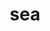 ---
category: 3-letters
denotation: null
name: sea
reference_link: https://www.etymonline.com/word/sea
root_language: null
root_name: null
title: sea
type: free
word_sums:
- respelling: sea
  sum: 'Sea + '
---